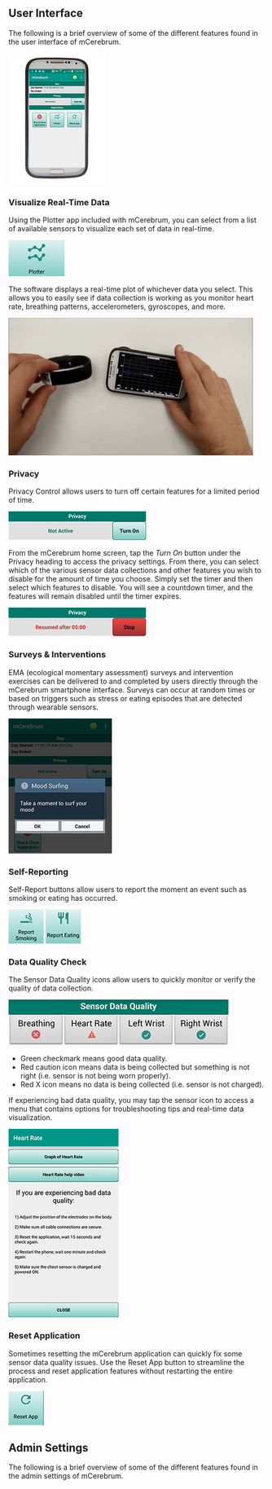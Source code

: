 ## User Interface
The following is a brief overview of some of the different features found in the user interface of mCerebrum.

![mCerebrum Home Screen](../img/mCerebrumOnPhone.png)

### Visualize Real-Time Data
Using the Plotter app included with mCerebrum, you can select from a list of available sensors to visualize each set of data in real-time.

![plotter](../img/plotterButton.png)

The software displays a real-time plot of whichever data you select. This allows you to easily see if data collection is working as you monitor heart rate, breathing patterns, accelerometers, gyroscopes, and more.

![plotter demo](../img/gyroscopeGIF.gif)

### Privacy
Privacy Control allows users to turn off certain features for a limited period of time.

![privacy](../img/privacyActivate.png)

From the mCerebrum home screen, tap the *Turn On* button under the Privacy heading to access the privacy settings. From there, you can select which of the various sensor data collections and other features you wish to disable for the amount of time you choose. Simply set the timer and then select which features to disable. You will see a countdown timer, and the features will remain disabled until the timer expires.

![privacy timer](../img/privacySet.png)

### Surveys & Interventions
EMA (ecological momentary assessment) surveys and intervention exercises can be delivered to and completed by users directly through the mCerebrum smartphone interface. Surveys can occur at random times or based on triggers such as stress or eating episodes that are detected through wearable sensors.

![intervention prompt](../img/moodSurfingPrompt.png)

### Self-Reporting
Self-Report buttons allow users to report the moment an event such as smoking or eating has occurred.

![report smoking](../img/buttonReportSmoking.jpg) ![report eating](../img/buttonReportEating.jpg)

### Data Quality Check
The Sensor Data Quality icons allow users to quickly monitor or verify the quality of data collection.

![verify data quality icons](../img/verifyQualityIcons.png)

* Green checkmark means good data quality.
* Red caution icon means data is being collected but something is not right (i.e. sensor is not being worn properly).
* Red X icon means no data is being collected (i.e. sensor is not charged).

If experiencing bad data quality, you may tap the sensor icon to access a menu that contains options for troubleshooting tips and real-time data visualization.

![data quality help screen](../img/badDataHelpScreen.png)

### Reset Application

Sometimes resetting the mCerebrum application can quickly fix some sensor data quality issues. Use the Reset App button to streamline the process and reset application features without restarting the entire application.

![reset app button](../img/buttonResetApp.png)

## Admin Settings
The following is a brief overview of some of the different features found in the admin settings of mCerebrum.
